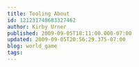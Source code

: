 ```yaml
---
title: Tooling About
id: 121231748683327462
author: Kirby Urner
published: 2009-09-05T18:11:00.000-07:00
updated: 2009-09-05T20:56:29.375-07:00
blog: world_game
tags: 
---
```


